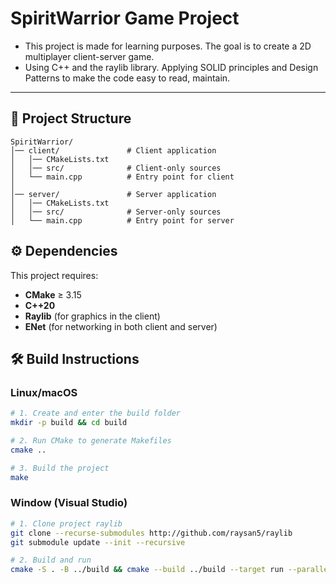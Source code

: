 # SpiritWarrior Game Project

* This project is made for learning purposes. The goal is to create a 2D multiplayer client-server game.
* Using C++ and the raylib library. Applying SOLID principles and Design Patterns to make the code easy to read, maintain.

---

## 📂 Project Structure
```text
SpiritWarrior/
│── client/               # Client application
│   │── CMakeLists.txt
│   │── src/              # Client-only sources
│   └── main.cpp          # Entry point for client
│
│── server/               # Server application
│   │── CMakeLists.txt
│   │── src/              # Server-only sources
│   └── main.cpp          # Entry point for server
```
## ⚙️ Dependencies
This project requires:  
- **CMake** ≥ 3.15  
- **C++20**  
- **Raylib** (for graphics in the client)  
- **ENet** (for networking in both client and server)  

## 🛠️ Build Instructions
### Linux/macOS
```bash
# 1. Create and enter the build folder
mkdir -p build && cd build

# 2. Run CMake to generate Makefiles
cmake ..

# 3. Build the project
make
```
### Window (Visual Studio)
```bash
# 1. Clone project raylib
git clone --recurse-submodules http://github.com/raysan5/raylib
git submodule update --init --recursive

# 2. Build and run
cmake -S . -B ../build && cmake --build ../build --target run --parallel
```